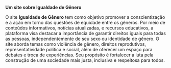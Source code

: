 **Um site sobre Igualdade de Gênero**

O site **Igualdade de Gênero** tem como objetivo promover a conscientização e a ação em torno das questões de equidade entre os gêneros. 
Por meio de conteúdos informativos, notícias atualizadas, e recursos educativos, a plataforma visa destacar a importância de garantir direitos iguais para todas as pessoas, 
independentemente de seu sexo ou identidade de gênero.
O site aborda temas como violência de gênero, direitos reprodutivos, representatividade política e social, além de oferecer um espaço para debates e troca de experiências. 
Seu propósito é fortalecer a luta pela construção de uma sociedade mais justa, inclusiva e respeitosa para todos.
